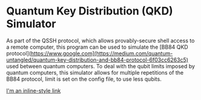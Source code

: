 # Quantum Key Distribution (QKD) Simulator
As part of the QSSH protocol, which allows provably-secure shell access to a remote computer, this program can be used to simulate the [BB84 QKD protocol](https://www.google.com](https://medium.com/quantum-untangled/quantum-key-distribution-and-bb84-protocol-6f03cc6263c5) used between quantum computers.
To deal with the qubit limits imposed by quantum computers, this simulator allows for multiple repetitions of the BB84 protocol, limit is set on the config file, to use less qubits.

[I'm an inline-style link](https://www.google.com)
